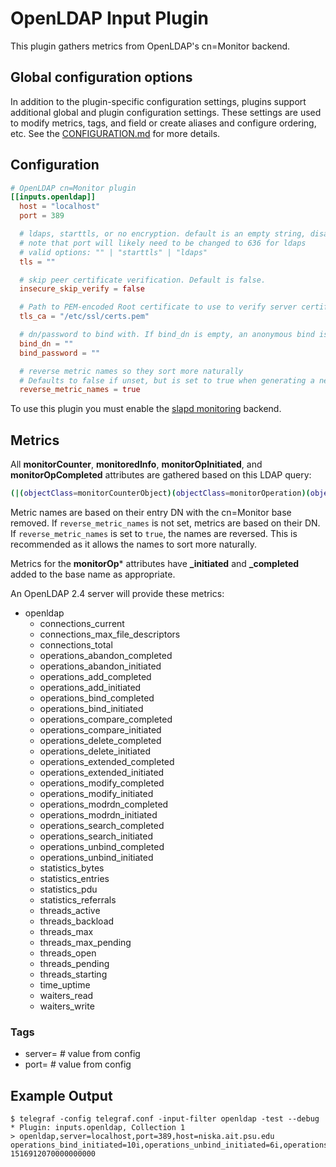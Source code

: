 # OpenLDAP Input Plugin

This plugin gathers metrics from OpenLDAP's cn=Monitor backend.

## Global configuration options <!-- @/docs/includes/plugin_config.md -->

In addition to the plugin-specific configuration settings, plugins support
additional global and plugin configuration settings. These settings are used to
modify metrics, tags, and field or create aliases and configure ordering, etc.
See the [CONFIGURATION.md][CONFIGURATION.md] for more details.

[CONFIGURATION.md]: ../../../docs/CONFIGURATION.md#plugins

## Configuration

```toml @sample.conf
# OpenLDAP cn=Monitor plugin
[[inputs.openldap]]
  host = "localhost"
  port = 389

  # ldaps, starttls, or no encryption. default is an empty string, disabling all encryption.
  # note that port will likely need to be changed to 636 for ldaps
  # valid options: "" | "starttls" | "ldaps"
  tls = ""

  # skip peer certificate verification. Default is false.
  insecure_skip_verify = false

  # Path to PEM-encoded Root certificate to use to verify server certificate
  tls_ca = "/etc/ssl/certs.pem"

  # dn/password to bind with. If bind_dn is empty, an anonymous bind is performed.
  bind_dn = ""
  bind_password = ""

  # reverse metric names so they sort more naturally
  # Defaults to false if unset, but is set to true when generating a new config
  reverse_metric_names = true
```

To use this plugin you must enable the [slapd
monitoring](https://www.openldap.org/devel/admin/monitoringslapd.html) backend.

## Metrics

All **monitorCounter**, **monitoredInfo**, **monitorOpInitiated**, and
**monitorOpCompleted** attributes are gathered based on this LDAP query:

```sh
(|(objectClass=monitorCounterObject)(objectClass=monitorOperation)(objectClass=monitoredObject))
```

Metric names are based on their entry DN with the cn=Monitor base removed. If
`reverse_metric_names` is not set, metrics are based on their DN. If
`reverse_metric_names` is set to `true`, the names are reversed. This is
recommended as it allows the names to sort more naturally.

Metrics for the **monitorOp*** attributes have **_initiated** and **_completed**
added to the base name as appropriate.

An OpenLDAP 2.4 server will provide these metrics:

- openldap
  - connections_current
  - connections_max_file_descriptors
  - connections_total
  - operations_abandon_completed
  - operations_abandon_initiated
  - operations_add_completed
  - operations_add_initiated
  - operations_bind_completed
  - operations_bind_initiated
  - operations_compare_completed
  - operations_compare_initiated
  - operations_delete_completed
  - operations_delete_initiated
  - operations_extended_completed
  - operations_extended_initiated
  - operations_modify_completed
  - operations_modify_initiated
  - operations_modrdn_completed
  - operations_modrdn_initiated
  - operations_search_completed
  - operations_search_initiated
  - operations_unbind_completed
  - operations_unbind_initiated
  - statistics_bytes
  - statistics_entries
  - statistics_pdu
  - statistics_referrals
  - threads_active
  - threads_backload
  - threads_max
  - threads_max_pending
  - threads_open
  - threads_pending
  - threads_starting
  - time_uptime
  - waiters_read
  - waiters_write

### Tags

- server= # value from config
- port= # value from config

## Example Output

```shell
$ telegraf -config telegraf.conf -input-filter openldap -test --debug
* Plugin: inputs.openldap, Collection 1
> openldap,server=localhost,port=389,host=niska.ait.psu.edu operations_bind_initiated=10i,operations_unbind_initiated=6i,operations_modrdn_completed=0i,operations_delete_initiated=0i,operations_add_completed=2i,operations_delete_completed=0i,operations_abandon_completed=0i,statistics_entries=1516i,threads_open=2i,threads_active=1i,waiters_read=1i,operations_modify_completed=0i,operations_extended_initiated=4i,threads_pending=0i,operations_search_initiated=36i,operations_compare_initiated=0i,connections_max_file_descriptors=4096i,operations_modify_initiated=0i,operations_modrdn_initiated=0i,threads_max=16i,time_uptime=6017i,connections_total=1037i,connections_current=1i,operations_add_initiated=2i,statistics_bytes=162071i,operations_unbind_completed=6i,operations_abandon_initiated=0i,statistics_pdu=1566i,threads_max_pending=0i,threads_backload=1i,waiters_write=0i,operations_bind_completed=10i,operations_search_completed=35i,operations_compare_completed=0i,operations_extended_completed=4i,statistics_referrals=0i,threads_starting=0i 1516912070000000000
```
